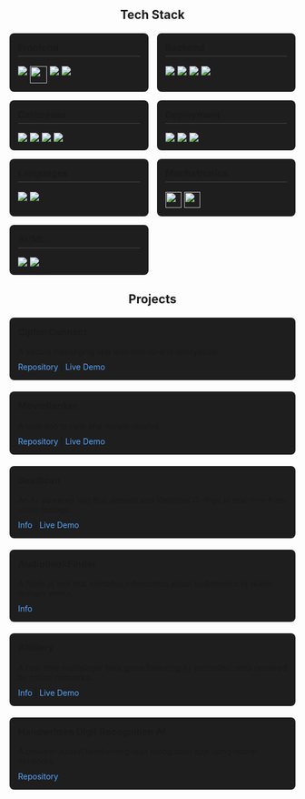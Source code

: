 <!-- Tech Stack -->
<h2 style="text-align: center; margin-bottom: 20px;">Tech Stack</h2>

<div style="display: grid; grid-template-columns: repeat(auto-fit, minmax(200px, 1fr)); gap: 15px; margin-bottom: 30px;">

  <!-- Frontend Development -->
  <div style="background: #1e1e1e; padding: 15px; border-radius: 8px;">
    <h3 style="margin-top: 0; border-bottom: 1px solid #444; padding-bottom: 5px;">Frontend</h3>
    <div style="display: flex; flex-wrap: wrap; gap: 5px;">
      <img src="https://img.shields.io/badge/html5-%23E34F26.svg?style=for-the-badge&logo=html5&logoColor=white">
      <img src="https://cdn.glitch.global/9b6e30d1-a1c2-46a0-a831-d48ce809e60a/Bez%20nazwy%20(29).svg?v=1751064656699" height="30">
      <img src="https://img.shields.io/badge/javascript-%23323330.svg?style=for-the-badge&logo=javascript&logoColor=%23F7DF1E">
      <img src="https://img.shields.io/badge/react-%2320232a.svg?style=for-the-badge&logo=react&logoColor=%2361DAFB">
    </div>
  </div>

  <!-- Backend Development -->
  <div style="background: #1e1e1e; padding: 15px; border-radius: 8px;">
    <h3 style="margin-top: 0; border-bottom: 1px solid #444; padding-bottom: 5px;">Backend</h3>
    <div style="display: flex; flex-wrap: wrap; gap: 5px;">
      <img src="https://img.shields.io/badge/node.js-6DA55F?style=for-the-badge&logo=node.js&logoColor=white">
      <img src="https://img.shields.io/badge/nestjs-%23E0234E.svg?style=for-the-badge&logo=nestjs&logoColor=white">
      <img src="https://img.shields.io/badge/Socket.io-black?style=for-the-badge&logo=socket.io&badgeColor=010101">
      <img src="https://img.shields.io/badge/php-%23777BB4.svg?style=for-the-badge&logo=php&logoColor=white">
    </div>
  </div>

  <!-- Databases -->
  <div style="background: #1e1e1e; padding: 15px; border-radius: 8px;">
    <h3 style="margin-top: 0; border-bottom: 1px solid #444; padding-bottom: 5px;">Databases</h3>
    <div style="display: flex; flex-wrap: wrap; gap: 5px;">
      <img src="https://img.shields.io/badge/postgres-%23316192.svg?style=for-the-badge&logo=postgresql&logoColor=white">
      <img src="https://img.shields.io/badge/sqlite-%2307405e.svg?style=for-the-badge&logo=sqlite&logoColor=white">
      <img src="https://img.shields.io/badge/mysql-4479A1.svg?style=for-the-badge&logo=mysql&logoColor=white">
      <img src="https://img.shields.io/badge/MongoDB-%234ea94b.svg?style=for-the-badge&logo=mongodb&logoColor=white">
    </div>
  </div>

  <!-- Deployment -->
  <div style="background: #1e1e1e; padding: 15px; border-radius: 8px;">
    <h3 style="margin-top: 0; border-bottom: 1px solid #444; padding-bottom: 5px;">Deployment</h3>
    <div style="display: flex; flex-wrap: wrap; gap: 5px;">
      <img src="https://img.shields.io/badge/Render-%46E3B7.svg?style=for-the-badge&logo=render&logoColor=white">
      <img src="https://img.shields.io/badge/heroku-%23430098.svg?style=for-the-badge&logo=heroku&logoColor=white">
      <img src="https://img.shields.io/badge/glitch-%233333FF.svg?style=for-the-badge&logo=glitch&logoColor=white">
    </div>
  </div>

  <!-- Languages -->
  <div style="background: #1e1e1e; padding: 15px; border-radius: 8px;">
    <h3 style="margin-top: 0; border-bottom: 1px solid #444; padding-bottom: 5px;">Languages</h3>
    <div style="display: flex; flex-wrap: wrap; gap: 5px;">
      <img src="https://img.shields.io/badge/c++-%2300599C.svg?style=for-the-badge&logo=c%2B%2B&logoColor=white">
      <img src="https://img.shields.io/badge/python-3670A0?style=for-the-badge&logo=python&logoColor=ffdd54">
    </div>
  </div>

  <!-- Mechatronics & Physics Simulation -->
  <div style="background: #1e1e1e; padding: 15px; border-radius: 8px;">
    <h3 style="margin-top: 0; border-bottom: 1px solid #444; padding-bottom: 5px;">Mechatronics</h3>
    <div style="display: flex; flex-wrap: wrap; gap: 5px;">
      <img src="https://cdn.glitch.global/9b6e30d1-a1c2-46a0-a831-d48ce809e60a/Bez%20nazwy%20(6).svg?v=1751056282125" height="28">
      <img src="https://cdn.glitch.global/9b6e30d1-a1c2-46a0-a831-d48ce809e60a/Bez%20nazwy%20(3)%20(1).svg?v=1751054088008" height="28">
    </div>
  </div>

  <!-- AI/ML -->
  <div style="background: #1e1e1e; padding: 15px; border-radius: 8px;">
    <h3 style="margin-top: 0; border-bottom: 1px solid #444; padding-bottom: 5px;">AI/ML</h3>
    <div style="display: flex; flex-wrap: wrap; gap: 5px;">
      <img src="https://img.shields.io/badge/TensorFlow-%23FF6F00.svg?style=for-the-badge&logo=TensorFlow&logoColor=white">
      <img src="https://img.shields.io/badge/PyTorch-%23EE4C2C.svg?style=for-the-badge&logo=PyTorch&logoColor=white">
    </div>
  </div>
</div>

<!-- Projects -->
<h2 style="text-align: center; margin-bottom: 20px;">Projects</h2>

<div style="display: grid; grid-template-columns: repeat(auto-fit, minmax(300px, 1fr)); gap: 20px;">

  <!-- Project 1 -->
  <div style="background: #1e1e1e; padding: 15px; border-radius: 8px;">
    <h3 style="margin-top: 0;">CipherConnect</h3>
    <p style="margin-bottom: 10px;">A secure messaging app with end-to-end encryption.</p>
    <div>
      <a href="https://github.com/arturr0/CipherConnect-WebSocket" target="_blank" style="color: #58a6ff; text-decoration: none;">Repository</a> | 
      <a href="https://cipherconnect.onrender.com" target="_blank" style="color: #58a6ff; text-decoration: none;">Live Demo</a>
    </div>
  </div>

  <!-- Project 2 -->
  <div style="background: #1e1e1e; padding: 15px; border-radius: 8px;">
    <h3 style="margin-top: 0;">MovieRanker</h3>
    <p style="margin-bottom: 10px;">A web app to rank and review movies.</p>
    <div>
      <a href="https://github.com/arturr0/MovieRanker" target="_blank" style="color: #58a6ff; text-decoration: none;">Repository</a> | 
      <a href="https://movieranker-gavh.onrender.com" target="_blank" style="color: #58a6ff; text-decoration: none;">Live Demo</a>
    </div>
  </div>

  <!-- Project 3 -->
  <div style="background: #1e1e1e; padding: 15px; border-radius: 8px;">
    <h3 style="margin-top: 0;">SealScan</h3>
    <p style="margin-bottom: 10px;">An AI-powered app that detects and identifies O-rings in real-time from video footage.</p>
    <div>
      <a href="https://github.com/arturr0/oring-recognition-vite" target="_blank" style="color: #58a6ff; text-decoration: none;">Info</a> | 
      <a href="https://oring-recognition-vite.onrender.com" target="_blank" style="color: #58a6ff; text-decoration: none;">Live Demo</a>
    </div>
  </div>

  <!-- Project 4 -->
  <div style="background: #1e1e1e; padding: 15px; border-radius: 8px;">
    <h3 style="margin-top: 0;">AudiobookFinder</h3>
    <p style="margin-bottom: 10px;">A Node.js tool that identifies information about audiobooks of public domain works.</p>
    <div>
      <a href="https://github.com/arturr0/audiobook-finder" target="_blank" style="color: #58a6ff; text-decoration: none;">Info</a>
    </div>
  </div>

  <!-- Project 5 -->
  <div style="background: #1e1e1e; padding: 15px; border-radius: 8px;">
    <h3 style="margin-top: 0;">AItillery</h3>
    <p style="margin-bottom: 10px;">A real-time multiplayer tank game featuring AI-controlled units powered by neural networks.</p>
    <div>
      <a href="https://github.com/arturr0/ai-tillery" target="_blank" style="color: #58a6ff; text-decoration: none;">Info</a> | 
      <a href="https://oring-recognition-vite.onrender.com" target="_blank" style="color: #58a6ff; text-decoration: none;">Live Demo</a>
    </div>
  </div>

  <!-- Project 6 -->
  <div style="background: #1e1e1e; padding: 15px; border-radius: 8px;">
    <h3 style="margin-top: 0;">Handwritten Digit Recognition AI</h3>
    <p style="margin-bottom: 10px;">A browser-based handwriting digit recognition app using neural networks.</p>
    <div>
      <a href="https://github.com/arturr0/HWR" target="_blank" style="color: #58a6ff; text-decoration: none;">Repository</a>
    </div>
  </div>
</div>
